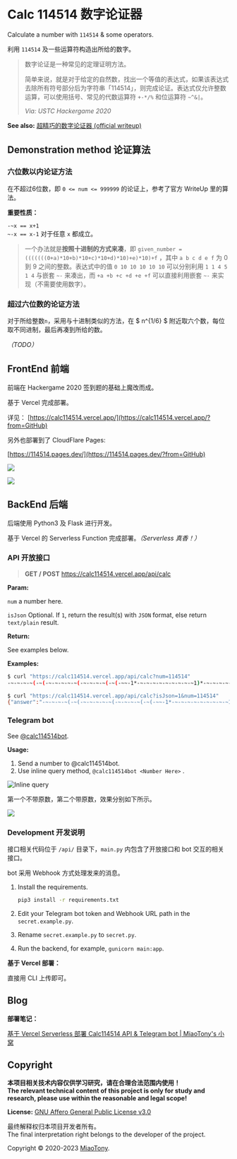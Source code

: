 # Calc 114514 数字论证器

Calculate a number with `114514` &amp; some operators.

利用 `114514` 及一些运算符构造出所给的数字。

> 数字论证是一种常见的定理证明方法。
>
> 简单来说，就是对于给定的自然数，找出一个等值的表达式，如果该表达式去除所有符号部分后为字符串「114514」，则完成论证。表达式仅允许整数运算，可以使用括号、常见的代数运算符 `+-*/%` 和位运算符 `~^&|`。
>
> *Via: USTC Hackergame 2020*

**See also:**  [超精巧的数字论证器 (official writeup)](https://github.com/USTC-Hackergame/hackergame2020-writeups/blob/master/official/%E8%B6%85%E7%B2%BE%E5%B7%A7%E7%9A%84%E6%95%B0%E5%AD%97%E8%AE%BA%E8%AF%81%E5%99%A8/README.md)



## Demonstration method  论证算法

### 六位数以内论证方法

在不超过6位数，即 `0 <= num <= 999999` 的论证上，参考了官方 WriteUp 里的算法。

**重要性质：**

`-~x == x+1`  
`~-x == x-1` 对于任意 `x` 都成立。

> 一个办法就是**按照十进制的方式来凑**，即 `given_number = (((((((0+a)*10+b)*10+c)*10+d)*10)+e)*10)+f` ，其中 `a b c d e f` 为 0 到 9 之间的整数。表达式中的值 `0 10 10 10 10 10` 可以分别利用 `1 1 4 5 1 4` 与嵌套 `~-` 来凑出，而 `+a +b +c +d +e +f` 可以直接利用嵌套 `~-` 来实现（不需要使用数字）。

### 超过六位数的论证方法

对于所给整数`n`，采用与十进制类似的方法，在 $ n^{1/6} $ 附近取六个数，每位取不同进制，最后再凑到所给的数。

*（TODO）*



## FrontEnd  前端

前端在 Hackergame 2020 签到题的基础上魔改而成。

基于 Vercel 完成部署。

详见： [https://calc114514.vercel.app/](https://calc114514.vercel.app/?from=GitHub)

另外也部署到了 CloudFlare Pages:  

[https://114514.pages.dev/](https://114514.pages.dev/?from=GitHub)

![](img/image-20201112225921026.png)

![](img/image-20201112225938571.png)


## BackEnd  后端

后端使用 Python3 及 Flask 进行开发。

基于 Vercel 的 Serverless Function 完成部署。*（Serverless 真香！）*

### API 开放接口

> **GET / POST** https://calc114514.vercel.app/api/calc

**Param:**

`num` a number here.

`isJson` Optional. If `1`, return the result(s) with `JSON` format, else return `text/plain` result.

**Return:**

See examples below.

**Examples:**

```bash
$ curl "https://calc114514.vercel.app/api/calc?num=114514"
-~-~-~-~(-~(-~-~-~-~-~(-~-~-~-~(-~(-~~-1*-~-~-~-~-~-~-~-~-~1)*-~-~-~-~-~-~4)*-~-~-~-~-~5)*-~-~-~-~-~-~-~-~-~1)*-~-~-~-~-~-~4)

$ curl "https://calc114514.vercel.app/api/calc?isJson=1&num=114514"
{"answer":"-~-~-~-~(-~(-~-~-~-~-~(-~-~-~-~(-~(-~~-1*-~-~-~-~-~-~-~-~-~1)*-~-~-~-~-~-~4)*-~-~-~-~-~5)*-~-~-~-~-~-~-~-~-~1)*-~-~-~-~-~-~4)","number":"114514"}
```



### Telegram bot

See [@calc114514bot](https://t.me/calc114514bot).

**Usage:**

1. Send a number to @calc114514bot.
2. Use inline query method, `@calc114514bot <Number Here>` .

![Inline query](img/image-20201112224730824.png)

第一个不带原数，第二个带原数，效果分别如下所示。

![](img/image-20201112224905498.png)

### Development 开发说明

接口相关代码位于 `/api/` 目录下，`main.py` 内包含了开放接口和 bot 交互的相关接口。

bot 采用 Webhook 方式处理发来的消息。

1. Install the requirements.

   ```bash
   pip3 install -r requirements.txt
   ```

2. Edit your Telegram bot token and Webhook URL path in the `secret.example.py`.

3. Rename `secret.example.py` to `secret.py`.

4. Run the backend, for example, `gunicorn main:app`.

**基于 Vercel 部署：**

直接用 CLI 上传即可。


## Blog

**部署笔记：**  

[基于 Vercel Serverless 部署 Calc114514 API & Telegram bot | MiaoTony's 小窝](https://miaotony.xyz/2020/11/18/Server_Vercel_Calc114514/?from=GitHub)


## Copyright

**本项目相关技术内容仅供学习研究，请在合理合法范围内使用！**  
**The relevant technical content of this project is only for study and research, please use within the reasonable and legal scope!**

**License:**
[GNU Affero General Public License v3.0](https://github.com/miaotony/calc114514/blob/master/LICENSE)

最终解释权归本项目开发者所有。  
The final interpretation right belongs to the developer of the project.

Copyright © 2020-2023 [MiaoTony](https://github.com/miaotony).

